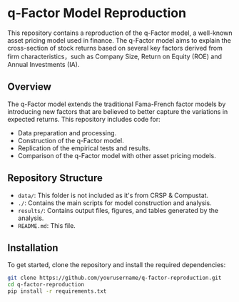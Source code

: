 # q-Factor Model Reproduction

This repository contains a reproduction of the q-Factor model, a well-known asset pricing model used in finance. The q-Factor model aims to explain the cross-section of stock returns based on several key factors derived from firm characteristics，such as Company Size, Return on Equity (ROE) and Annual Investments (IA).

## Overview

The q-Factor model extends the traditional Fama-French factor models by introducing new factors that are believed to better capture the variations in expected returns. This repository includes code for:
- Data preparation and processing.
- Construction of the q-Factor model.
- Replication of the empirical tests and results.
- Comparison of the q-Factor model with other asset pricing models.

## Repository Structure

- `data/`: This folder is not included as it's from CRSP & Compustat.
- `./`: Contains the main scripts for model construction and analysis.
- `results/`: Contains output files, figures, and tables generated by the analysis.
- `README.md`: This file.

## Installation

To get started, clone the repository and install the required dependencies:

```bash
git clone https://github.com/yourusername/q-factor-reproduction.git
cd q-factor-reproduction
pip install -r requirements.txt
